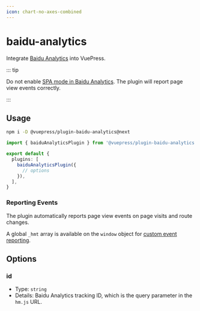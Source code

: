 ```yaml
---
icon: chart-no-axes-combined
---
```


# baidu-analytics

<NpmBadge package="@vuepress/plugin-baidu-analytics" />

Integrate [Baidu Analytics](https://tongji.baidu.com/) into VuePress.

::: tip

Do not enable [SPA mode in Baidu Analytics](https://tongji.baidu.com/web/help/article?id=324&type=0). The plugin will report page view events correctly.

:::

## Usage

```bash
npm i -D @vuepress/plugin-baidu-analytics@next
```

```ts title=".vuepress/config.ts"
import { baiduAnalyticsPlugin } from '@vuepress/plugin-baidu-analytics'

export default {
  plugins: [
    baiduAnalyticsPlugin({
      // options
    }),
  ],
}
```

### Reporting Events

The plugin automatically reports page view events on page visits and route changes.

A global `_hmt` array is available on the `window` object for [custom event reporting](https://tongji.baidu.com/holmes/Analytics/%E6%8A%80%E6%9C%AF%E6%8E%A5%E5%85%A5%E6%8C%87%E5%8D%97/JS%20API/JS%20API%20%E4%BD%BF%E7%94%A8%E6%89%8B%E5%86%8C).

## Options

### id

- Type: `string`
- Details: Baidu Analytics tracking ID, which is the query parameter in the `hm.js` URL.
